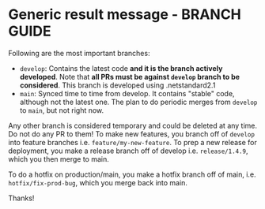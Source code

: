 # Generic result message - BRANCH GUIDE

Following are the most important branches:

- `develop`: Contains the latest code **and it is the branch actively developed**. Note that **all PRs must be against `develop` branch to be considered**. This branch is developed using .netstandard2.1
- `main`: Synced time to time from develop. It contains "stable" code, although not the latest one. The plan to do periodic merges from `develop` to `main`, but not right now.

Any other branch is considered temporary and could be deleted at any time. Do not do any PR to them!
To make new features, you branch off of `develop` into feature branches i.e. `feature/my-new-feature`. To prep a new release for deployment, you make a release branch off of develop i.e. `release/1.4.9`, which you then merge to main. 

To do a hotfix on production/main, you make a hotfix branch off of main, i.e. `hotfix/fix-prod-bug`, which you merge back into main.

Thanks!
